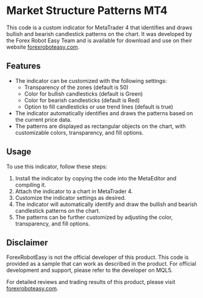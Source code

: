 # Market Structure Patterns MT4

This code is a custom indicator for MetaTrader 4 that identifies and draws bullish and bearish candlestick patterns on the chart. It was developed by the Forex Robot Easy Team and is available for download and use on their website [forexroboteasy.com](https://forexroboteasy.com/).

## Features

- The indicator can be customized with the following settings:
  - Transparency of the zones (default is 50)
  - Color for bullish candlesticks (default is Green)
  - Color for bearish candlesticks (default is Red)
  - Option to fill candlesticks or use trend lines (default is true)
- The indicator automatically identifies and draws the patterns based on the current price data.
- The patterns are displayed as rectangular objects on the chart, with customizable colors, transparency, and fill options.

## Usage

To use this indicator, follow these steps:

1. Install the indicator by copying the code into the MetaEditor and compiling it.
2. Attach the indicator to a chart in MetaTrader 4.
3. Customize the indicator settings as desired.
4. The indicator will automatically identify and draw the bullish and bearish candlestick patterns on the chart.
5. The patterns can be further customized by adjusting the color, transparency, and fill options.

## Disclaimer

ForexRobotEasy is not the official developer of this product. This code is provided as a sample that can work as described in the product. For official development and support, please refer to the developer on MQL5.

For detailed reviews and trading results of this product, please visit [forexroboteasy.com](https://forexroboteasy.com/forex-robot-review/market-structure-patterns-mt4-unbiased-review-insights/).
